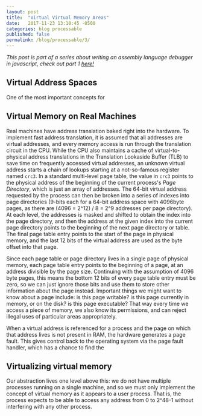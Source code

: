 ```yaml
---
layout: post
title:  "Virtual Virtual Memory Areas"
date:   2017-11-23 13:10:45 -0500
categories: blog processable
published: false
permalink: /blog/processable/3/
---
```


_This post is part of a series about writing an assembly language debugger in javascript, check out part 1 [here!](/blog/processable/1)_

## Virtual Address Spaces

One of the most important concepts for

## Virtual Memory on Real Machines

Real machines have address translation baked right into the hardware.  To implement fast address translation, it is assumed that all addresses are virtual addresses, and every memory access is run through the translation circuit in the CPU.  While the CPU also maintains a cache of virtual-to-physical address translations in the Translation Lookaside Buffer (TLB) to save time on frequently accessed virtual addresses, an unknown virtual address starts a chain of lookups starting at a not-so-famous register named `crc3`.  In a standard multi-level page table, the value in `crc3` points to the physical address of the beginning of the current process's _Page Directory_, which is just an array of addresses.  The 64-bit virtual address requested by the process can then be broken into a series of indexes into page directories (9-bits each for a 64-bit address space with 4096byte pages, as there are (4096 = 2^12) / 8 = 2^9 addresses per page directory).  At each level, the addresses is masked and shifted to obtain the index into the page directory, and then the address at the given index into the current page directory points to the beginning of the next page directory or table.  The final page table entry points to the start of the page in physical memory, and the last 12 bits of the virtual address are used as the byte offset into that page.

Since each page table or page directory lives in a single page of physical memory, each page table entry points to the beginning of a page, at an address divisible by the page size.  Continuing with the assumption of 4096 byte pages, this means the bottom 12 bits of every page table entry must be zero, so we can just ignore those bits and use them to store other information about the page instead.  Important things we might want to know about a page include: is this page writable? is this page currently in memory, or on the disk? is this page executable?  That way every time we access a piece of memory, we also know its permissions, and can reject illegal uses of particular areas appropriately.

When a virtual address is referenced for a process and the page on which that address lives is not present in RAM, the hardware generates a page fault.  This gives control back to the operating system via the page fault handler, which has a chance to find the

## Virtualizing virtual memory

Our abstraction lives one level above this: we do not have multiple processes running on a single machine, and so we must only implement the concept of virtual memory as it appears to a user process.  That is, the process expects to be able to access any address from 0 to 2^48-1 without interfering with any other process.


```javascript


```